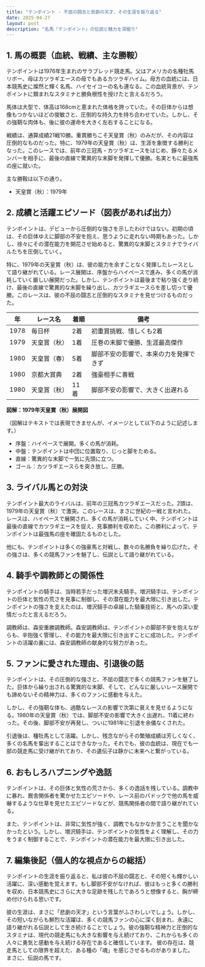 ```yaml
---
title: "テンポイント - 不屈の闘志と悲劇の天才、その生涯を振り返る"
date: 2025-04-27
layout: post
description: "名馬『テンポイント』の伝説と魅力を深堀り"
---
```


## 1. 馬の概要（血統、戦績、主な勝鞍）

テンポイントは1976年生まれのサラブレッド競走馬。父はアメリカの名種牡馬リボー、母はカツラギエースの母でもあるカツラギハイム。母方の血統には、日本競馬史に燦然と輝く名馬、ハイセイコーの名も連なる。この血統背景が、テンポイントに類まれなスタミナと勝負根性を授けたと言えるだろう。

馬体は大型で、体高は168cmと恵まれた体格を誇っていた。その巨体からは想像もつかないほどの俊敏さと、圧倒的な持久力を持ち合わせていた。しかし、その強靭な肉体も、後に彼の運命を大きく左右することになる。

戦績は、通算成績21戦10勝。重賞勝ちこそ天皇賞（秋）のみだが、その内容は圧倒的なものだった。特に、1979年の天皇賞（秋）は、生涯を象徴する勝利となった。このレースでは、前年の三冠馬・カツラギエースをはじめ、錚々たるメンバーを相手に、最後の直線で驚異的な末脚を発揮して優勝。名実ともに最強馬の座に就いた。

主な勝鞍は以下の通り。

* 天皇賞（秋）：1979年


## 2. 成績と活躍エピソード（図表があれば出力）

テンポイントは、デビューから圧倒的な強さを示したわけではない。初期の頃は、その巨体ゆえに脚部の不安を抱え、思うように走れない時期もあった。しかし、徐々にその潜在能力を開花させ始めると、驚異的な末脚とスタミナでライバルたちを圧倒していく。

特に、1979年の天皇賞（秋）は、彼の能力を余すことなく発揮したレースとして語り継がれている。レース展開は、序盤からハイペースで進み、多くの馬が消耗していく厳しい展開だった。しかし、テンポイントは最後まで粘り強く走り続け、最後の直線で驚異的な末脚を繰り出し、カツラギエースらを差し切って優勝。このレースは、彼の不屈の闘志と圧倒的なスタミナを見せつけるものだった。

| 年 | レース名          | 着順 | 備考                                   |
|---|-----------------|-----|----------------------------------------|
| 1978 | 毎日杯            | 2着 | 初重賞挑戦、惜しくも2着               |
| 1979 | 天皇賞（秋）      | 1着 | 圧巻の末脚で優勝、生涯最高傑作          |
| 1980 | 天皇賞（春）      | 5着 | 脚部不安の影響で、本来の力を発揮できず |
| 1980 | 京都大賞典        | 2着 | 強豪相手に善戦                         |
| 1980 | 天皇賞（秋）      | 11着| 脚部不安の影響で、大きく出遅れる         |


**図解：1979年天皇賞（秋）展開図**

（図解はテキストでは表現できませんが、イメージとして以下のように記述します。）

* 序盤：ハイペースで展開。多くの馬が消耗。
* 中盤：テンポイントは中団に位置取り、じっと脚をためる。
* 直線：驚異的な末脚で一気に先頭に立つ。
* ゴール：カツラギエースらを突き放し、圧勝。


## 3. ライバル馬との対決

テンポイント最大のライバルは、前年の三冠馬カツラギエースだった。2頭は、1979年の天皇賞（秋）で激突。このレースは、まさに世紀の一戦と言われた。レースは、ハイペースで展開され、多くの馬が消耗していく中、テンポイントは最後の直線でカツラギエースを捉え、見事勝利を収めた。この勝利によって、テンポイントは最強馬の座を確固たるものとした。

他にも、テンポイントは多くの強豪馬と対戦し、数々の名勝負を繰り広げた。その強さは、多くの競馬ファンを魅了し、伝説として語り継がれている。


## 4. 騎手や調教師との関係性

テンポイントの騎手は、当時若手だった増沢末夫騎手。増沢騎手は、テンポイントの巨体と気性の荒さを見事に制御し、その潜在能力を最大限に引き出した。テンポイントの強さを支えたのは、増沢騎手の卓越した騎乗技術と、馬への深い愛情だったと言えるだろう。

調教師は、森安重勝調教師。森安調教師は、テンポイントの脚部不安を抱えながらも、辛抱強く管理し、その能力を最大限に引き出すことに成功した。テンポイントの活躍の裏には、森安調教師の献身的な努力があった。


## 5. ファンに愛された理由、引退後の話

テンポイントは、その圧倒的な強さと、不屈の闘志で多くの競馬ファンを魅了した。巨体から繰り出される驚異的な末脚、そして、どんなに厳しいレース展開でも諦めないその精神力は、多くのファンに感動を与えた。

しかし、その強靭な体も、過酷なレースの影響で次第に衰えを見せるようになる。1980年の天皇賞（秋）では、脚部不安の影響で大きく出遅れ、11着に終わった。その後、脚部不安が再発し、ついに1981年に引退を余儀なくされた。

引退後は、種牡馬として活躍。しかし、残念ながらその繁殖成績は芳しくなく、多くの名馬を輩出することはできなかった。それでも、彼の血統は、現在でも一部の競走馬に受け継がれており、その遺伝子は静かに未来へと繋がっている。


## 6. おもしろハプニングや逸話

テンポイントは、その巨体と気性の荒さから、多くの逸話を残している。調教中に暴れ、厩舎関係者を驚かせたエピソードや、レース前のパドックで他の馬を威嚇するような仕草を見せたエピソードなどが、競馬関係者の間で語り継がれている。

また、テンポイントは、非常に気性が強く、調教でもなかなか言うことを聞かなかったという。しかし、増沢騎手は、テンポイントの気性をよく理解し、その力をうまく制御することで、テンポイントの潜在能力を最大限に引き出した。


## 7. 編集後記（個人的な視点からの総括）

テンポイントの生涯を振り返ると、私は彼の不屈の闘志と、その短くも輝かしい活躍に、深い感動を覚えます。もし脚部不安がなければ、彼はもっと多くの勝利を収め、日本競馬史にさらに大きな足跡を残したであろうと想像すると、胸が締め付けられる思いです。

彼の生涯は、まさに「悲劇の天才」という言葉がふさわしいでしょう。しかし、その短いながらも鮮烈な活躍は、多くの競馬ファンの心に深く刻まれ、永遠に語り継がれる伝説として生き続けることでしょう。彼の強靭な精神力と圧倒的なスタミナは、現代の競走馬にも大きな影響を与え続けており、これからも多くの人々に勇気と感動を与え続ける存在であると確信しています。  彼の存在は、競走馬としての限界を超えた、ある種の「魂」を感じさせるものがありました。  まさに、伝説の馬です。

